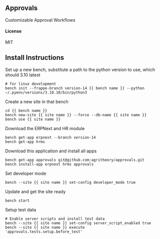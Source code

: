 ## Approvals

Customizable Approval Workflows

#### License

MIT

## Install Instructions

Set up a new bench, substitute a path to the python version to use, which should 3.10 latest

```
# for linux development
bench init --frappe-branch version-14 {{ bench name }} --python ~/.pyenv/versions/3.10.10/bin/python3
```
Create a new site in that bench
```
cd {{ bench name }}
bench new-site {{ site name }} --force --db-name {{ site name }}
bench use {{ site name }}
```
Download the ERPNext and HR module
```
bench get-app erpnext --branch version-14
bench get-app hrms
```
Download this application and install all apps
```
bench get-app approvals git@github.com:agritheory/approvals.git
bench install-app erpnext hrms approvals
```
Set developer mode
```
bench --site {{ site name }} set-config developer_mode true
```

Update and get the site ready
```
bench start
```

Setup test data
```
# Enable server scripts and install test data
bench --site {{ site name }} set-config server_script_enabled true
bench --site {{ site name }} execute 'approvals.tests.setup.before_test'
```
